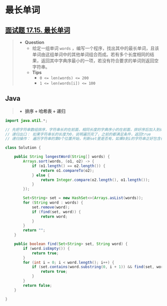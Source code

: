 # 最长单词

## [面试题 17.15. 最长单词](https://leetcode.cn/problems/longest-word-lcci/)

> - **Question**
>   - 给定一组单词 `words` ，编写一个程序，找出其中的最长单词，且该单词由这组单词中的其他单词组合而成。若有多个长度相同的结果，返回其中字典序最小的一项，若没有符合要求的单词则返回空字符串。
>   - **Tips**
>     - `0 <= len(words) <= 200`
>     - `1 <= len(words[i]) <= 100`

## Java

> - **排序 + 哈希表 + 递归**

```java
import java.util.*;

// 先把字符串数组排序，字符串长的在前面，相同长度的字典序小的在前面，排好序后加入到set里判断是否包含，从第一个字符串开始判断，看是否由其它字符串组成，这里可以用递归
// 递归出口： 如果字符串长的长度为0，说明遍历完了，之前的都满足条件，返回true
// 递归操作： 遍历字符串的第0个位置开始，判断set里是否有，如果0到i的字符串正好包含在set里，下次从i+1的位置开始判断，直到遍历完了，字符串长度为0，没找到则返回false

class Solution {

    public String longestWord(String[] words) {
        Arrays.sort(words, (o1, o2) -> {
            if (o1.length() == o2.length()) {
                return o1.compareTo(o2);
            } else {
                return Integer.compare(o2.length(), o1.length());
            }
        });

        Set<String> set = new HashSet<>(Arrays.asList(words));
        for (String word : words) {
            set.remove(word);
            if (find(set, word)) {
                return word;
            }
        }
        return "";
    }

    public boolean find(Set<String> set, String word) {
        if (word.isEmpty()) {
            return true;
        }
        for (int i = 0; i < word.length(); i++) {
            if (set.contains(word.substring(0, i + 1)) && find(set, word.substring(i + 1))) {
                return true;
            }
        }
        return false;
    }

}
```
